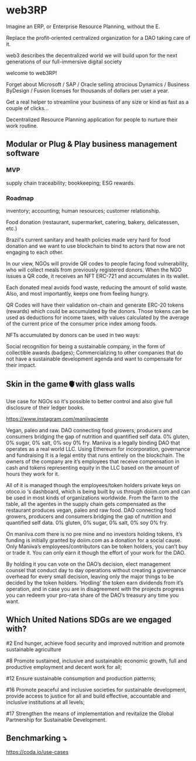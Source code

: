 # web3RP

Imagine an ERP, or Enterprise Resource Planning, without the E.


Replace the profit-oriented centralized organization for a DAO taking care of it.

web3 describes the decentralized world we will build upon for the next generations of our full-immersive digital society

welcome to web3RP!

Forget about Microsoft / SAP / Oracle selling atrocious Dynamics / Business ByDesign / Fusion licenses for thousands of dollars per user a year.

Get a real helper to streamline your business of any size or kind as fast as a couple of clicks...

Decentralized Resource Planning application for people to nurture their work routine.

## Modular or Plug & Play business management software

### MVP

supply chain traceability;
bookkeeping;
ESG rewards.

### Roadmap

inventory;
accounting;
human resources;
customer relationship.

Food donation (restaurant, supermarket, catering, bakery, delicatessen, etc.)

Brazil's current sanitary and health policies made very hard for food donation and we want to use blockchain to bind to actors that now are not engaging to each other.

In our view, NGOs will provide QR codes to people facing food vulnerability, who will collect meals from previously registered donors. When the NGO issues a QR code, it receives an NFT ERC-721 and accumulates in its wallet.

Each donated meal avoids food waste, reducing the amount of solid waste. Also, and most importantly, keeps one from feeling hungry.

QR Codes will have their validation on-chain and generate ERC-20 tokens (rewards) which could be accumulated by the donors. Those tokens can be used as deductions for income taxes, with values calculated by the average of the current price of the consumer price index among foods.

NFTs accumulated by donors can be used in two ways:

Social recognition for being a sustainable company, in the form of collectible awards (badges);
Commercializing to other companies that do not have a sustainable development agenda and want to compensate for their impact.

## Skin in the game🫀with glass walls

Use case for NGOs so it's possible to better control and also give full disclosure of their ledger books.

https://www.instagram.com/maniivaciente

Vegan, paleo and raw. DAO connecting food growers, producers and consumers bridging the gap of nutrition and quantified self data. 0% gluten, 0% sugar, 0% salt, 0% soy 0% fry.
Maniiva is a legally binding DAO that operates as a real world LLC. Using Ethereum for incorporation, governance and fundraising It is a legal entity that runs entirely on the blockchain. The owners of the company are it’s employees that receive compensation in cash and tokens representing equity in the LLC based on the amount of hours they work for it. 

All of it is managed though the employees/token holders private keys on otoco.io ‘s dashboard, which is being built by us through doiim.com and can be used in most kinds of organizations worldwide. From the farm to the table, all the agentes in the supply chain gets compensated as the restaurant produces vegan, paleo and raw food. DAO connecting food growers, producers and consumers bridging the gap of nutrition and quantified self data. 0% gluten, 0% sugar, 0% salt, 0% soy 0% fry.

On maniiva.com there is no pre mine and no investors holding tokens, it’s funding is initially granted by doiim.com as a donation for a social cause. Only Maniiva’s employees/contributors can be token holders, you can’t buy or trade it. You can only earn it though the effort of your work for the DAO. 

By holding it you can vote on the DAO’s decision, elect management counsel that conduct day to day operations without creating a governance overhead for every small decision, leaving only the major things to be decided by the token holders. 'Hodling' the token earn dividends from it’s operation, and in case you are in disagreement with the projects progress you can redeem your pro-rata share of the DAO’s treasury any time you want.

## Which United Nations SDGs are we engaged with?

#2  End hunger, achieve food security and improved nutrition and promote sustainable agriculture

#8  Promote sustained, inclusive and sustainable economic growth, full and productive employment and decent work for all;

#12  Ensure sustainable consumption and production patterns;

#16  Promote peaceful and inclusive societies for sustainable development, provide access to justice for all and build effective, accountable and inclusive institutions at all levels;

#17  Strengthen the means of implementation and revitalize the Global Partnership for Sustainable Development.

## Benchmarking ⤵

https://coda.io/use-cases

